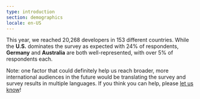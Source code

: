 ```yaml
---
type: introduction
section: demographics
locale: en-US
---
```


This year, we reached 20,268 developers in 153 different countries. While the **U.S.** dominates the survey as expected with 24% of respondents, **Germany** and **Australia** are both well-represented, with over 5% of respondents each. 

Note: one factor that could definitely help us reach broader, more international audiences in the future would be translating the survey and survey results in multiple languages. If you think you can help, please [let us know](https://github.com/StateOfJS/StateOfJS/issues/87)!